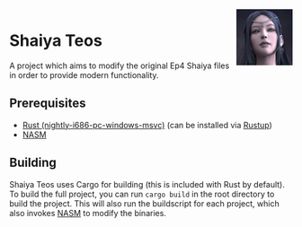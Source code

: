 <img align="right" alt="Teos logo" width="100" src="../etc/teos.png">

# Shaiya Teos
A project which aims to modify the original Ep4 Shaiya files in order to provide modern
functionality.

## Prerequisites
* [Rust (nightly-i686-pc-windows-msvc)][rust] (can be installed via [Rustup][rustup])
* [NASM][nasm]

## Building
Shaiya Teos uses Cargo for building (this is included with Rust by default). To build the full
project, you can run `cargo build` in the root directory to build the project. This will also
run the buildscript for each project, which also invokes [NASM][nasm] to modify the binaries.

[nasm]: https://nasm.us
[rust]: https://www.rust-lang.org/
[rustup]: https://rustup.rs/